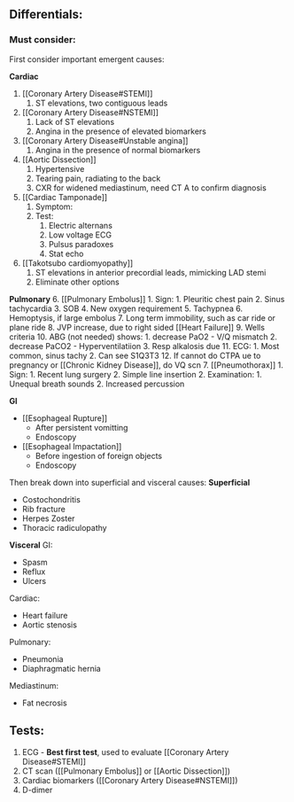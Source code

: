 ## Differentials:
### Must consider:
First consider important emergent causes:

**Cardiac**
1. [[Coronary Artery Disease#STEMI]]
	1. ST elevations, two contiguous leads
2. [[Coronary Artery Disease#NSTEMI]]
	1. Lack of ST elevations
	2. Angina in the presence of elevated biomarkers
3. [[Coronary Artery Disease#Unstable angina]]
	1. Angina in the presence of normal biomarkers
4. [[Aortic Dissection]]
	1. Hypertensive
	2. Tearing pain, radiating to the back
	3. CXR for widened mediastinum, need CT A to confirm diagnosis
5. [[Cardiac Tamponade]]
	1. Symptom:
	2. Test:
		1. Electric alternans
		2. Low voltage ECG
		3. Pulsus paradoxes
		4. Stat echo
6. [[Takotsubo cardiomyopathy]]
	1. ST elevations in anterior precordial leads, mimicking LAD stemi
	2. Eliminate other options

**Pulmonary**
6. [[Pulmonary Embolus]]
	1. Sign:
		1. Pleuritic chest pain
		2. Sinus tachycardia
		3. SOB
		4. New oxygen requirement
		5. Tachypnea
		6. Hemoptysis, if large embolus
		7. Long term immobility, such as car ride or plane ride
		8. JVP increase, due to right sided [[Heart Failure]]
		9. Wells criteria
		10. ABG (not needed) shows:
			1. decrease PaO2 - V/Q mismatch
			2. decrease PaCO2 - Hyperventilatiion
			3. Resp alkalosis due
		11. ECG:
			1. Most common, sinus tachy
			2. Can see S1Q3T3
		12. If cannot do CTPA ue to pregnancy or [[Chronic Kidney Disease]], do VQ scn
7. [[Pneumothorax]]
	1. Sign:
		1. Recent lung surgery
		2. Simple line insertion
	2. Examination:
		1. Unequal breath sounds
		2. Increased percussion

**GI**
- [[Esophageal Rupture]]
	- After persistent vomitting
	- Endoscopy
- [[Esophageal Impactation]]
	- Before ingestion of foreign objects
	- Endoscopy

Then break down into superficial and visceral causes:
**Superficial**
- Costochondritis
- Rib fracture
- Herpes Zoster
- Thoracic radiculopathy

**Visceral**
GI:
- Spasm
- Reflux
- Ulcers

Cardiac:
- Heart failure
- Aortic stenosis

Pulmonary:
- Pneumonia
- Diaphragmatic hernia

Mediastinum:
- Fat necrosis

## Tests:
1. ECG - **Best first test**, used to evaluate [[Coronary Artery Disease#STEMI]]
2. CT scan ([[Pulmonary Embolus]] or [[Aortic Dissection]])
3. Cardiac biomarkers ([[Coronary Artery Disease#NSTEMI]])
4. D-dimer